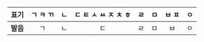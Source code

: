 
| **표기** | ㄱ ㅋ ㄲ |  ㄴ  | ㄷ ㅌ ㅅ ㅆ ㅈ ㅊ ㅎ |  ㄹ  |  ㅁ  | ㅂ ㅍ |  ㅇ  |
| ------ | :---: | :-: | :-----------: | :-: | :-: | :-: | :-: |
| **발음** |   ㄱ   |  ㄴ  |       ㄷ       |  ㄹ  |  ㅁ  |  ㅂ  |  ㅇ  |
